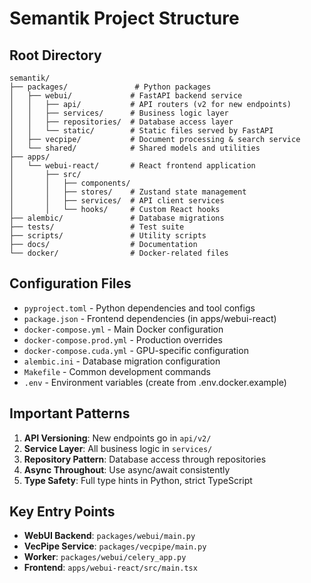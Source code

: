 # Semantik Project Structure

## Root Directory
```
semantik/
├── packages/               # Python packages
│   ├── webui/             # FastAPI backend service
│   │   ├── api/           # API routers (v2 for new endpoints)
│   │   ├── services/      # Business logic layer
│   │   ├── repositories/  # Database access layer
│   │   └── static/        # Static files served by FastAPI
│   ├── vecpipe/           # Document processing & search service
│   └── shared/            # Shared models and utilities
├── apps/
│   └── webui-react/       # React frontend application
│       ├── src/
│       │   ├── components/
│       │   ├── stores/    # Zustand state management
│       │   ├── services/  # API client services
│       │   └── hooks/     # Custom React hooks
├── alembic/               # Database migrations
├── tests/                 # Test suite
├── scripts/               # Utility scripts
├── docs/                  # Documentation
└── docker/                # Docker-related files
```

## Configuration Files
- `pyproject.toml` - Python dependencies and tool configs
- `package.json` - Frontend dependencies (in apps/webui-react)
- `docker-compose.yml` - Main Docker configuration
- `docker-compose.prod.yml` - Production overrides
- `docker-compose.cuda.yml` - GPU-specific configuration
- `alembic.ini` - Database migration configuration
- `Makefile` - Common development commands
- `.env` - Environment variables (create from .env.docker.example)

## Important Patterns
1. **API Versioning**: New endpoints go in `api/v2/`
2. **Service Layer**: All business logic in `services/`
3. **Repository Pattern**: Database access through repositories
4. **Async Throughout**: Use async/await consistently
5. **Type Safety**: Full type hints in Python, strict TypeScript

## Key Entry Points
- **WebUI Backend**: `packages/webui/main.py`
- **VecPipe Service**: `packages/vecpipe/main.py`
- **Worker**: `packages/webui/celery_app.py`
- **Frontend**: `apps/webui-react/src/main.tsx`